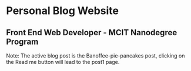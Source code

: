 # Personal Blog Website
## Front End Web Developer - MCIT Nanodegree Program


Note: The active blog post is the Banoffee-pie-pancakes post, clicking on the Read me button will lead to the post1 page.
